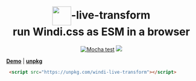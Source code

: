 <h1 align="center">
<img height="50" valign="middle" src="https://windicss.org/assets/logo.svg">-live-transform
<br/>
run Windi.css as ESM in a browser</h1>

<p align="center">
<a href="https://github.com/clean8s/windi-live-transform/actions/workflows/js_test.yaml"><img src="https://github.com/clean8s/windi-live-transform/actions/workflows/js_test.yaml/badge.svg" alt="Mocha test"></a>
<a href="https://unpkg.com/windi-live-transform"><img src="https://img.shields.io/badge/unpkg-50KB-F7DF1E?style=flat&logo=javascript&labelColor=000&logoWidth=20"></a>
<br/>
</p>

**[Demo](https://foss.clean8s.com/windi/)** | **[unpkg](https://unpkg.com/browse/windi-live-transform@0.0.1/)**

 ```html
  <script src="https://unpkg.com/windi-live-transform"></script>
  ```
